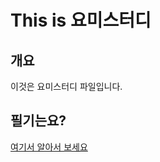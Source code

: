 # This is 요미스터디

## 개요
이것은 요미스터디 파일입니다.

## 필기는요?
[여기서 알아서 보세요](https://github.com/YMGYM/yomisrailsstudy/tree/master/note)